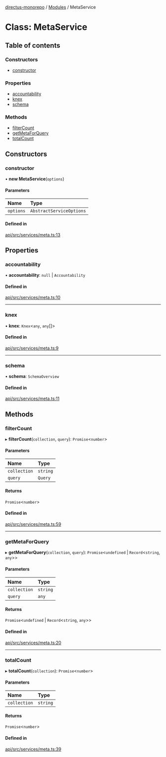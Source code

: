 [directus-monorepo](../README.md) / [Modules](../modules.md) / MetaService

# Class: MetaService

## Table of contents

### Constructors

- [constructor](MetaService.md#constructor)

### Properties

- [accountability](MetaService.md#accountability)
- [knex](MetaService.md#knex)
- [schema](MetaService.md#schema)

### Methods

- [filterCount](MetaService.md#filtercount)
- [getMetaForQuery](MetaService.md#getmetaforquery)
- [totalCount](MetaService.md#totalcount)

## Constructors

### constructor

• **new MetaService**(`options`)

#### Parameters

| Name | Type |
| :------ | :------ |
| `options` | `AbstractServiceOptions` |

#### Defined in

[api/src/services/meta.ts:13](https://github.com/directus/directus/blob/953c2f95d/api/src/services/meta.ts#L13)

## Properties

### accountability

• **accountability**: ``null`` \| `Accountability`

#### Defined in

[api/src/services/meta.ts:10](https://github.com/directus/directus/blob/953c2f95d/api/src/services/meta.ts#L10)

___

### knex

• **knex**: `Knex`<`any`, `any`[]\>

#### Defined in

[api/src/services/meta.ts:9](https://github.com/directus/directus/blob/953c2f95d/api/src/services/meta.ts#L9)

___

### schema

• **schema**: `SchemaOverview`

#### Defined in

[api/src/services/meta.ts:11](https://github.com/directus/directus/blob/953c2f95d/api/src/services/meta.ts#L11)

## Methods

### filterCount

▸ **filterCount**(`collection`, `query`): `Promise`<`number`\>

#### Parameters

| Name | Type |
| :------ | :------ |
| `collection` | `string` |
| `query` | `Query` |

#### Returns

`Promise`<`number`\>

#### Defined in

[api/src/services/meta.ts:59](https://github.com/directus/directus/blob/953c2f95d/api/src/services/meta.ts#L59)

___

### getMetaForQuery

▸ **getMetaForQuery**(`collection`, `query`): `Promise`<`undefined` \| `Record`<`string`, `any`\>\>

#### Parameters

| Name | Type |
| :------ | :------ |
| `collection` | `string` |
| `query` | `any` |

#### Returns

`Promise`<`undefined` \| `Record`<`string`, `any`\>\>

#### Defined in

[api/src/services/meta.ts:20](https://github.com/directus/directus/blob/953c2f95d/api/src/services/meta.ts#L20)

___

### totalCount

▸ **totalCount**(`collection`): `Promise`<`number`\>

#### Parameters

| Name | Type |
| :------ | :------ |
| `collection` | `string` |

#### Returns

`Promise`<`number`\>

#### Defined in

[api/src/services/meta.ts:39](https://github.com/directus/directus/blob/953c2f95d/api/src/services/meta.ts#L39)

